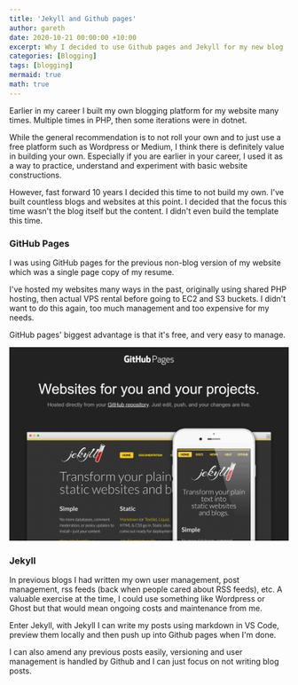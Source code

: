 ```yaml
---
title: 'Jekyll and Github pages'
author: gareth
date: 2020-10-21 00:00:00 +10:00
excerpt: Why I decided to use Github pages and Jekyll for my new blog
categories: [Blogging]
tags: [blogging]
mermaid: true
math: true
---
```


Earlier in my career I built my own blogging platform for my website many times. Multiple times in PHP, then some iterations were in dotnet. 

While the general recommendation is to not roll your own and to just use a free platform such as Wordpress or Medium, I think there is definitely value in building your own. Especially if you are earlier in your career, I used it as a way to practice, understand and experiment with basic website constructions.

However, fast forward 10 years I decided this time to not build my own. I've built countless blogs and websites at this point. I decided that the focus this time wasn't the blog itself but the content. I didn't even build the template this time.

### GitHub Pages

I was using GitHub pages for the previous non-blog version of my website which was a single page copy of my resume. 

I've hosted my websites many ways in the past, originally using shared PHP hosting, then actual VPS rental before going to EC2 and S3 buckets. I didn't want to do this again, too much management and too expensive for my needs. 

GitHub pages' biggest advantage is that it's free, and very easy to manage. 

![](/assets/img/2020/10/22/github-pages.png)

### Jekyll

In previous blogs I had written my own user management, post management, rss feeds (back when people cared about RSS feeds), etc. A valuable exercise at the time, I could use something like Wordpress or Ghost but that would mean ongoing costs and maintenance from me.

Enter Jekyll, with Jekyll I can write my posts using markdown in VS Code, preview them locally and then push up into Github pages when I'm done. 

I can also amend any previous posts easily, versioning and user management is handled by Github and I can just focus on not writing blog posts. 